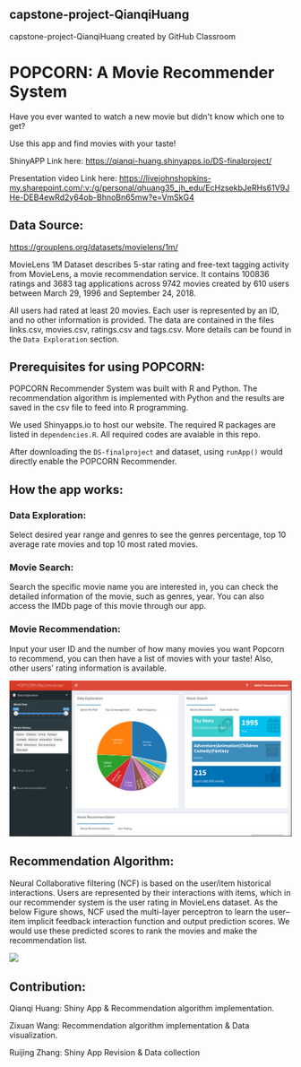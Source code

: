 ## capstone-project-QianqiHuang
capstone-project-QianqiHuang created by GitHub Classroom

# POPCORN: A Movie Recommender System
Have you ever wanted to watch a new movie but didn't know which one to get?  

Use this app and find movies with your taste!  

ShinyAPP Link here: https://qianqi-huang.shinyapps.io/DS-finalproject/
  
Presentation video Link here: https://livejohnshopkins-my.sharepoint.com/:v:/g/personal/qhuang35_jh_edu/EcHzsekbJeRHs61V9JHe-DEB4ewRd2y64ob-BhnoBn65mw?e=VmSkG4

## Data Source:
https://grouplens.org/datasets/movielens/1m/  

MovieLens 1M Dataset describes 5-star rating and free-text tagging activity from MovieLens, a movie recommendation service. It contains 100836 ratings and 3683 tag applications across 9742 movies created by 610 users between March 29, 1996 and September 24, 2018.  

All users had rated at least 20 movies. Each user is represented by an ID, and no other information is provided. The data are contained in the files links.csv, movies.csv, ratings.csv and tags.csv. More details can be found in the `Data Exploration` section.

## Prerequisites for using POPCORN:
POPCORN Recommender System was built with R and Python. 
The recommendation algorithm is implemented with Python and the results are saved in the csv file to feed into R programming.  

We used Shinyapps.io to host our website. The required R packages are listed in `dependencies.R`. All required codes are avaiable in this repo. 

After downloading the `DS-finalproject` and dataset, using `runApp()` would directly enable the POPCORN Recommender. 


## How the app works:
### Data Exploration: 
Select desired year range and genres to see the genres percentage, top 10 average rate movies and top 10 most rated movies.
### Movie Search: 
Search the specific movie name you are interested in, 
you can check the detailed information of the movie, such as genres, year. 
You can also access the IMDb page of this movie through our app.
### Movie Recommendation: 
Input your user ID and the number of how many movies you want Popcorn to recommend, you can then have a list of movies with your taste! 
Also, other users’ rating information is available.

![Fig1](/figs/popcorn1.png)

## Recommendation Algorithm:
Neural Collaborative filtering (NCF) is based on the user/item historical interactions. 
Users are represented by their interactions with items, which in our recommender system is the user rating in MovieLens dataset. 
As the below Figure shows, NCF used the multi-layer perceptron to learn the user–item implicit feedback interaction function and output prediction scores. 
We would use these predicted scores to rank the movies and make the recommendation list.  

<img src="https://github.com/ds4ph-bme/capstone-project-QianqiHuang/blob/main/figs/ncfworkflow.png" width=400>


## Contribution:
Qianqi Huang: Shiny App & Recommendation algorithm implementation. 

Zixuan Wang: Recommendation algorithm implementation & Data visualization. 

Ruijing Zhang: Shiny App Revision & Data collection





